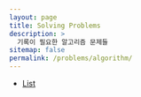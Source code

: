```yaml
---
layout: page
title: Solving Problems
description: >
  기록이 필요한 알고리즘 문제들
sitemap: false
permalink: /problems/algorithm/
---
```


* [List]

[List]: list.md
